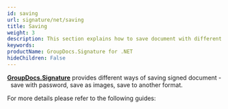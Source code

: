 ```yaml
---
id: saving
url: signature/net/saving
title: Saving
weight: 3
description: This section explains how to save document with different formats and source with GroupDocs.Signature API.
keywords: 
productName: GroupDocs.Signature for .NET
hideChildren: False
---
```

[**GroupDocs.Signature**](https://products.groupdocs.com/signature/net) provides different ways of saving signed document -  save with password, save as images, save to another format.

For more details please refer to the following guides:
